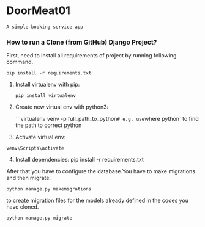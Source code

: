 # DoorMeat01
    A simple booking service app

### How to run a Clone (from GitHub) Django Project?

First, need to install all requirements of project by running following command.

`pip install -r requirements.txt`

1. Install virtualenv with pip:

    ``` pip install virtualenv ```
2. Create new virtual env with python3:

    ```virtualenv venv -p full_path_to_python` # e.g. use `where python` to find the path to correct python    
3. Activate virtual env:

```venv\Scripts\activate```

4. Install dependencies:
pip install -r requirements.txt

After that you have to configure the database.You have to make migrations and then migrate.

`python manage.py makemigrations `

to create migration files for the models already defined in the codes you have cloned.

`python manage.py migrate`
